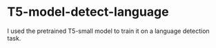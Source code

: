 # T5-model-detect-language
I used the pretrained T5-small model to train it on a language detection task.

